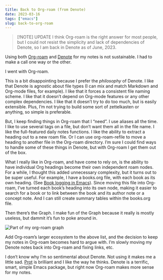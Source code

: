 ```yaml
---
title: Back to Org-roam (from Denote)
date: 2023-03-16
tags: ["emacs"]
slug: back-to-org-roam
---
```



> [!NOTE] UPDATE
> I think Org-roam is the right answer for most people, but I could not resist the simplicity and lack of dependencies of Denote, so I am back in Denote as of June, 2023.


Using both [Org-roam](https://www.orgroam.com/) and [Denote](https://protesilaos.com/emacs/denote) for my notes is not sustainable. I had to make a call one way or the other.

I went with Org-roam.

This is a bit disappointing because I prefer the _philosophy_ of Denote. I like that Denote is agnostic about file types (I can mix and match Markdown and Org-mode files, for example). I like that it forces a consistent file naming scheme. I like that it doesn’t depend on Org-mode features or any other complex dependencies. I like that it doesn’t try to do too much, but is easily extensible. Plus, I’m not trying to build some sort of zettelkasten or anything, so simple is preferable.

But, I keep finding things in Org-roam that I “need”. I use aliases all the time. I like to use several tags on a file, but don’t want them all in the file name. I like the full-featured daily notes functions. I like the ability to extract a heading out to a new roam file. Or I can use org-roam-refile to move a heading to another file in the Org-roam directory. I’m sure I could find ways to handle some of these things in Denote, but with Org-roam I get them out of the box.

What I really like in Org-roam, and have come to rely on, is the ability to have individual Org headings become their own independent roam nodes. For a while, I thought this added unnecessary complexity, but it turns out to be super useful. For example, I have a books.org file, with each book as its own heading. (See [Book logging in Emacs](https://baty.net/2022/book-logging-in-emacs)). Since moving this file into Org-roam, I’ve turned each book’s heading into its own node, making it easier to search for a book or to link between the book and its author note or a concept note. And I can still create summary tables within the books.org file.

Then there’s the Graph. I make fun of the Graph because it really is mostly useless, but dammit it’s fun to poke around in.

![Part of my org-roam graph](/img/2023/20230316-graph.png)

Add Org-roam’s larger ecosystem to the above list, and the decision to keep my notes in Org-roam becomes hard to argue with. I’m slowly moving my Denote notes back into Org-roam and fixing links, etc.

I don’t know why I’m so sentimental about Denote. Not using it makes me a little sad. [Prot](https://protesilaos.com/) is brilliant and I like the way he thinks. Denote is a terrific, smart, simple Emacs package, but right now Org-roam makes more sense for my notes.
